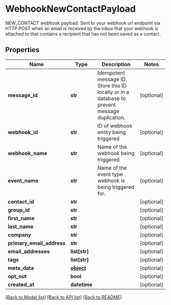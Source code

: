 # WebhookNewContactPayload

NEW_CONTACT webhook payload. Sent to your webhook url endpoint via HTTP POST when an email is received by the inbox that your webhook is attached to that contains a recipient that has not been saved as a contact.
## Properties
Name | Type | Description | Notes
------------ | ------------- | ------------- | -------------
**message_id** | **str** | Idempotent message ID. Store this ID locally or in a database to prevent message duplication. | [optional] 
**webhook_id** | **str** | ID of webhook entity being triggered | [optional] 
**webhook_name** | **str** | Name of the webhook being triggered | [optional] 
**event_name** | **str** | Name of the event type webhook is being triggered for. | [optional] 
**contact_id** | **str** |  | [optional] 
**group_id** | **str** |  | [optional] 
**first_name** | **str** |  | [optional] 
**last_name** | **str** |  | [optional] 
**company** | **str** |  | [optional] 
**primary_email_address** | **str** |  | [optional] 
**email_addresses** | **list[str]** |  | [optional] 
**tags** | **list[str]** |  | [optional] 
**meta_data** | [**object**]() |  | [optional] 
**opt_out** | **bool** |  | [optional] 
**created_at** | **datetime** |  | [optional] 

[[Back to Model list]](../README#documentation-for-models) [[Back to API list]](../README#documentation-for-api-endpoints) [[Back to README]](../README)


